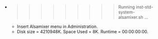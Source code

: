 * >>>>>>>>> Running inst-std-system-alsamixer.sh ...
  * Insert Alsamixer menu in Administration.
  * Disk size = 4210948K. Space Used = 8K. Runtime = 00:00:00:00.
